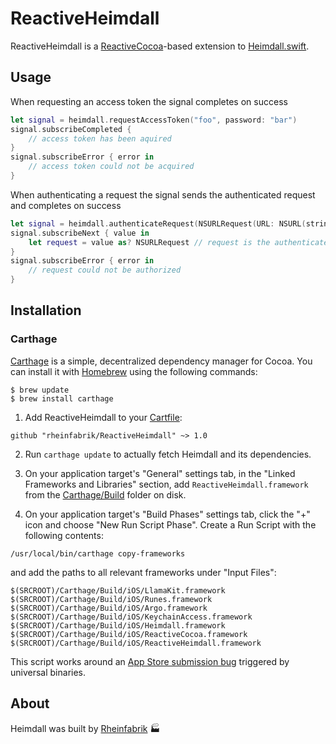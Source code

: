 # ReactiveHeimdall

ReactiveHeimdall is a [ReactiveCocoa](https://github.com/ReactiveCocoa/ReactiveCocoa)-based extension to [Heimdall.swift](https://github.com/rheinfabrik/Heimdall.swift).

## Usage

When requesting an access token the signal completes on success
```swift
let signal = heimdall.requestAccessToken("foo", password: "bar")
signal.subscribeCompleted {
    // access token has been aquired
}
signal.subscribeError { error in
    // access token could not be acquired
}
```

When authenticating a request the signal sends the authenticated request and completes on success
```swift
let signal = heimdall.authenticateRequest(NSURLRequest(URL: NSURL(string: "http://www.rheinfabrik.de/foobar")!))
signal.subscribeNext { value in
    let request = value as? NSURLRequest // request is the authenticated `NSURLRequest`
}
signal.subscribeError { error in
    // request could not be authorized
}
```

## Installation

### Carthage

[Carthage](https://github.com/Carthage/Carthage) is a simple, decentralized dependency manager for Cocoa. You can install it with [Homebrew](http://brew.sh) using the following commands:

```
$ brew update
$ brew install carthage
```

1. Add ReactiveHeimdall to your [Cartfile](https://github.com/Carthage/Carthage/blob/master/Documentation/Artifacts.md#cartfile):
  ```
  github "rheinfabrik/ReactiveHeimdall" ~> 1.0
  ```

2. Run `carthage update` to actually fetch Heimdall and its dependencies.

3. On your application target's "General" settings tab, in the "Linked Frameworks and Libraries" section, add `ReactiveHeimdall.framework` from the [Carthage/Build](https://github.com/Carthage/Carthage/blob/master/Documentation/Artifacts.md#carthagebuild) folder on disk.

4. On your application target's "Build Phases" settings tab, click the "+" icon and choose "New Run Script Phase". Create a Run Script with the following contents:
  ```
  /usr/local/bin/carthage copy-frameworks
  ```
  and add the paths to all relevant frameworks under "Input Files":
  ```
  $(SRCROOT)/Carthage/Build/iOS/LlamaKit.framework
  $(SRCROOT)/Carthage/Build/iOS/Runes.framework
  $(SRCROOT)/Carthage/Build/iOS/Argo.framework
  $(SRCROOT)/Carthage/Build/iOS/KeychainAccess.framework
  $(SRCROOT)/Carthage/Build/iOS/Heimdall.framework
  $(SRCROOT)/Carthage/Build/iOS/ReactiveCocoa.framework
  $(SRCROOT)/Carthage/Build/iOS/ReactiveHeimdall.framework
  ```
  This script works around an [App Store submission bug](http://www.openradar.me/radar?id=6409498411401216) triggered by universal binaries.

## About

Heimdall was built by [Rheinfabrik](http://www.rheinfabrik.de) 🏭
